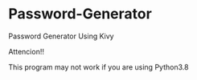 # Password-Generator
Password Generator Using Kivy<p>
<p>Attencion!!<p>This program may not work if you are using Python3.8

